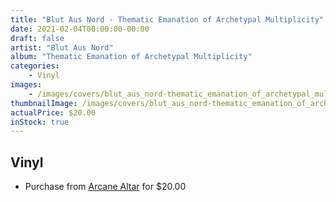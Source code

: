 ```yaml
---
title: "Blut Aus Nord - Thematic Emanation of Archetypal Multiplicity"
date: 2021-02-04T00:00:00-00:00
draft: false
artist: "Blut Aus Nord"
album: "Thematic Emanation of Archetypal Multiplicity"
categories:
    - Vinyl
images:
    - /images/covers/blut_aus_nord-thematic_emanation_of_archetypal_multiplicity.jpg
thumbnailImage: /images/covers/blut_aus_nord-thematic_emanation_of_archetypal_multiplicity-thumb.jpg
actualPrice: $20.00
inStock: true
---
```


## Vinyl
* Purchase from [Arcane Altar](https://arcanealtar.bigcartel.com/product/blut-aus-nord-thematic-emanation-of-archetypal-multiplicity-12-lp) for $20.00
